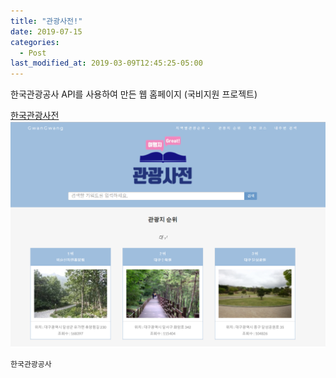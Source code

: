 ```yaml
---
title: "관광사전!"
date: 2019-07-15
categories:
  - Post
last_modified_at: 2019-03-09T12:45:25-05:00
---
```


한국관광공사 API를 사용하여 만든 웹 홈페이지 (국비지원 프로젝트)

[한국관광사전](https://jaewoong9302.cafe24.com)
![title](/images/img1.png)

```bash
한국관광공사
```
